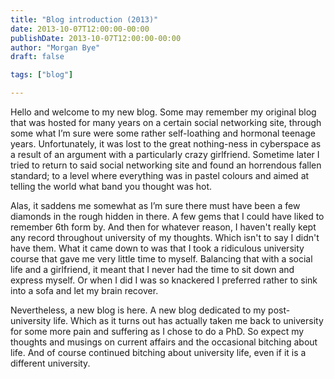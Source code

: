 ```yaml
---
title: "Blog introduction (2013)"
date: 2013-10-07T12:00:00-00:00
publishDate: 2013-10-07T12:00:00-00:00
author: "Morgan Bye"
draft: false

tags: ["blog"]

---
```


Hello and welcome to my new blog. Some may remember my original blog  that was hosted for many years on a certain social networking site, through some what I’m sure were some rather self-loathing and hormonal teenage years.  Unfortunately, it was lost to the great nothing-ness in cyberspace as a result of an argument with a particularly crazy girlfriend.  Sometime later I tried to return to said social networking site and found an horrendous fallen standard;  to a level where everything was in pastel  colours and aimed at telling the world what band you thought was hot.

Alas, it saddens me somewhat as I’m sure there must have been a few  diamonds in the rough hidden in there. A few gems that I could have  liked to remember 6th form by. And then for whatever reason, I haven't  really kept any record throughout university of my thoughts. Which isn't  to say I didn't have them.  What it came down to was that I took a ridiculous university course that gave me very little time to myself.  Balancing that with a social life and a girlfriend, it meant that I never had the time to sit down and express myself.  Or when I did I was so knackered I preferred rather to sink into a sofa and let my brain recover.

Nevertheless, a new blog is here. A new blog dedicated to my  post-university life. Which as it turns out has actually taken me back to university for some more pain and suffering as I chose to do a PhD.  So expect my thoughts and musings on current affairs and the occasional bitching about life.  And of course continued bitching about university life, even if it is a different university.
